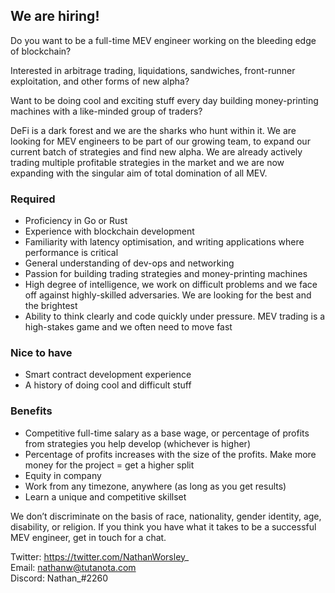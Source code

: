 ## We are hiring!

Do you want to be a full-time MEV engineer working on the bleeding edge of blockchain?

Interested in arbitrage trading, liquidations, sandwiches, front-runner exploitation, and other forms of new alpha?

Want to be doing cool and exciting stuff every day building money-printing machines with a like-minded group of traders?

DeFi is a dark forest and we are the sharks who hunt within it. We are looking for MEV engineers to be part of our growing team, to expand our current batch of strategies and find new alpha. We are already actively trading multiple profitable strategies in the market and we are now expanding with the singular aim of total domination of all MEV.

### Required
- Proficiency in Go or Rust
- Experience with blockchain development
- Familiarity with latency optimisation, and writing applications where performance is critical
- General understanding of dev-ops and networking
- Passion for building trading strategies and money-printing machines
- High degree of intelligence, we work on difficult problems and we face off against highly-skilled adversaries. We are looking for the best and the brightest
- Ability to think clearly and code quickly under pressure. MEV trading is a high-stakes game and we often need to move fast

### Nice to have
- Smart contract development experience
- A history of doing cool and difficult stuff

### Benefits
- Competitive full-time salary as a base wage, or percentage of profits from strategies you help develop (whichever is higher)
- Percentage of profits increases with the size of the profits. Make more money for the project = get a higher split
- Equity in company
- Work from any timezone, anywhere (as long as you get results)
- Learn a unique and competitive skillset

We don’t discriminate on the basis of race, nationality, gender identity, age, disability, or religion. If you think you have what it takes to be a successful MEV engineer, get in touch for a chat.

Twitter: https://twitter.com/NathanWorsley_  
Email: nathanw@tutanota.com  
Discord: Nathan_#2260
